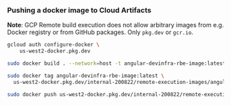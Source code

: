 ### Pushing a docker image to Cloud Artifacts

**Note**: GCP Remote build execution does not allow arbitrary images from e.g. Docker registry
or from GitHub packages. Only `pkg.dev` or `gcr.io`.

```bash
gcloud auth configure-docker \
    us-west2-docker.pkg.dev

sudo docker build . --network=host -t angular-devinfra-rbe-image:latest

sudo docker tag angular-devinfra-rbe-image:latest \
  us-west2-docker.pkg.dev/internal-200822/remote-execution-images/angular-devinfra-rbe-image:202305

sudo docker push us-west2-docker.pkg.dev/internal-200822/remote-execution-images/angular-devinfra-rbe-image:202305
````
